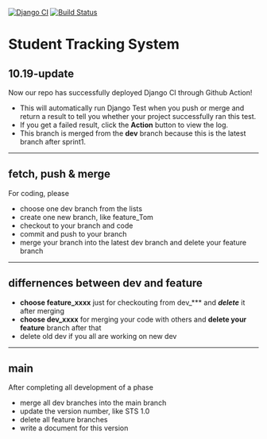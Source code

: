 [![Django CI](https://github.com/SWE4103-Team1/StudentTrackingSystem/actions/workflows/django.yml/badge.svg?branch=main)](https://github.com/SWE4103-Team1/StudentTrackingSystem/actions/workflows/django.yml)
[![Build Status](http://3.86.91.241:8080/buildStatus/icon?job=git_test)](http://3.86.91.241:8080/job/git_test/)

# Student Tracking System
## 10.19-update
Now our repo has successfully deployed Django CI through Github Action!
- This will automatically run Django Test when you push or merge and return a result to tell you whether your project successfully ran this test.
- If you get a failed result, click the **Action** button to view the log.
- This branch is merged from the **dev** branch because this is the latest branch after sprint1.
********
## fetch, push & merge
For coding, please
- choose one dev branch from the lists
- create one new branch, like feature_Tom
- checkout to your branch and code
- commit and push to your branch
- merge your branch into the latest dev branch and delete your feature branch
******
## differnences between dev and feature
- **choose feature_xxxx** just for checkouting from dev_*** and ***delete*** it after merging
- **choose dev_xxxx** for merging your code with others and **delete your feature** branch after that
- delete old dev if you all are working on new dev
*******
## main
After completing all development of a phase
- merge all dev branches into the main branch
- update the version number, like STS 1.0
- delete all feature branches
- write a document for this version

